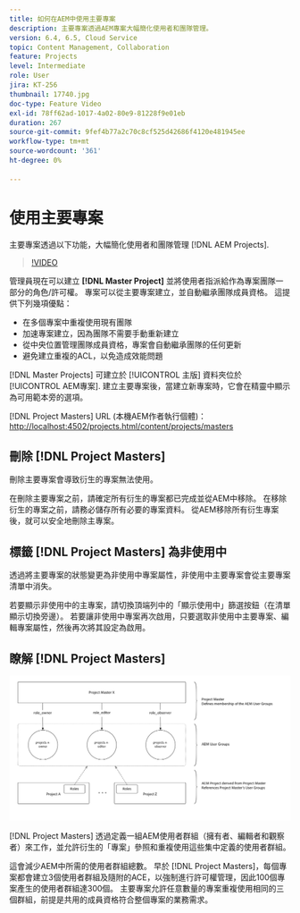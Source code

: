 ```yaml
---
title: 如何在AEM中使用主要專案
description: 主要專案透過AEM專案大幅簡化使用者和團隊管理。
version: 6.4, 6.5, Cloud Service
topic: Content Management, Collaboration
feature: Projects
level: Intermediate
role: User
jira: KT-256
thumbnail: 17740.jpg
doc-type: Feature Video
exl-id: 78ff62ad-1017-4a02-80e9-81228f9e01eb
duration: 267
source-git-commit: 9fef4b77a2c70c8cf525d42686f4120e481945ee
workflow-type: tm+mt
source-wordcount: '361'
ht-degree: 0%

---
```


# 使用主要專案

主要專案透過以下功能，大幅簡化使用者和團隊管理 [!DNL AEM Projects].

>[!VIDEO](https://video.tv.adobe.com/v/17740?quality=12&learn=on)

管理員現在可以建立 **[!DNL Master Project]** 並將使用者指派給作為專案團隊一部分的角色/許可權。 專案可以從主要專案建立，並自動繼承團隊成員資格。 這提供下列幾項優點：

* 在多個專案中重複使用現有團隊
* 加速專案建立，因為團隊不需要手動重新建立
* 從中央位置管理團隊成員資格，專案會自動繼承團隊的任何更新
* 避免建立重複的ACL，以免造成效能問題

[!DNL Master Projects] 可建立於 [!UICONTROL 主版] 資料夾位於 [!UICONTROL AEM專案]. 建立主要專案後，當建立新專案時，它會在精靈中顯示為可用範本旁的選項。

[!DNL Project Masters] URL (本機AEM作者執行個體)： [http://localhost:4502/projects.html/content/projects/masters](http://localhost:4502/projects.html/content/projects/masters)

## 刪除 [!DNL Project Masters]

刪除主要專案會導致衍生的專案無法使用。

在刪除主要專案之前，請確定所有衍生的專案都已完成並從AEM中移除。 在移除衍生的專案之前，請務必儲存所有必要的專案資料。 從AEM移除所有衍生專案後，就可以安全地刪除主專案。

## 標籤 [!DNL Project Masters] 為非使用中

透過將主要專案的狀態變更為非使用中專案屬性，非使用中主要專案會從主要專案清單中消失。

若要顯示非使用中的主專案，請切換頂端列中的「顯示使用中」篩選按鈕（在清單顯示切換旁邊）。 若要讓非使用中專案再次啟用，只要選取非使用中主要專案、編輯專案屬性，然後再次將其設定為啟用。

## 瞭解 [!DNL Project Masters]

![主要專案技術檢視](assets/use-project-masters/project-masters-architecture.png)

[!DNL Project Masters] 透過定義一組AEM使用者群組（擁有者、編輯者和觀察者）來工作，並允許衍生的「專案」參照和重複使用這些集中定義的使用者群組。

這會減少AEM中所需的使用者群組總數。 早於 [!DNL Project Masters]，每個專案都會建立3個使用者群組及隨附的ACE，以強制進行許可權管理，因此100個專案產生的使用者群組達300個。 主要專案允許任意數量的專案重複使用相同的三個群組，前提是共用的成員資格符合整個專案的業務需求。
